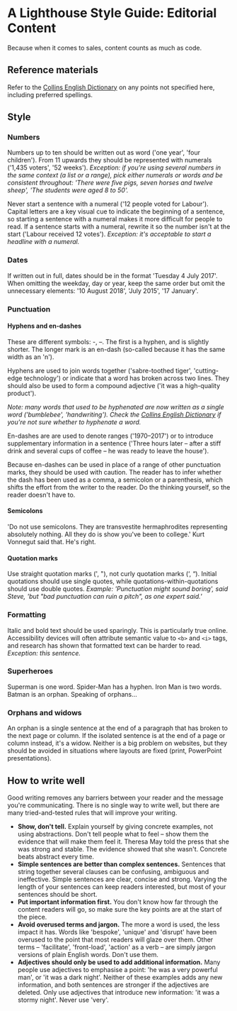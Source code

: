 # A Lighthouse Style Guide: Editorial Content

Because when it comes to sales, content counts as much as code.


## Reference materials

Refer to the [Collins English Dictionary](http://www.collinsdictionary.com/) on any points not specified here, including preferred spellings.


## Style

### Numbers

Numbers up to ten should be written out as word ('one year', 'four children'). From 11 upwards they should be represented with numerals ('1,435 voters', '52 weeks'). _Exception: if you're using several numbers in the same context (a list or a range), pick either numerals or words and be consistent throughout: 'There were five pigs, seven horses and twelve sheep', 'The students were aged 8 to 50'._

Never start a sentence with a numeral ('12 people voted for Labour'). Capital letters are a key visual cue to indicate the beginning of a sentence, so starting a sentence with a numeral makes it more difficult for people to read. If a sentence starts with a numeral, rewrite it so the number isn't at the start ('Labour received 12 votes'). _Exception: it's acceptable to start a headline with a numeral._

### Dates

If written out in full, dates should be in the format 'Tuesday 4 July 2017'. When omitting the weekday, day or year, keep the same order but omit the unnecessary elements: '10 August 2018', 'July 2015', '17 January'.

### Punctuation

#### Hyphens and en-dashes

These are different symbols: -, –. The first is a hyphen, and is slightly shorter. The longer mark is an en-dash (so-called because it has the same width as an 'n').

Hyphens are used to join words together ('sabre-toothed tiger', 'cutting-edge technology') or indicate that a word has broken across two lines. They should also be used to form a compound adjective ('it was a high-quality product').

_Note: many words that used to be hyphenated are now written as a single word ('bumblebee', 'handwriting'). Check the [Collins English Dictionary](http://www.collinsdictionary.com/) if you're not sure whether to hyphenate a word._

En-dashes are are used to denote ranges ('1970–2017') or to introduce supplementary information in a sentence ('Three hours later – after a stiff drink and several cups of coffee – he was ready to leave the house'). 

Because en-dashes can be used in place of a range of other punctuation marks, they should be used with caution. The reader has to infer whether the dash has been used as a comma, a semicolon or a parenthesis, which shifts the effort from the writer to the reader. Do the thinking yourself, so the reader doesn't have to.

#### Semicolons

'Do not use semicolons. They are transvestite hermaphrodites representing absolutely nothing. All they do is show you've been to college.' Kurt Vonnegut said that. He's right.

#### Quotation marks

Use straight quotation marks (', "), not curly quotation marks (‘, “). Initial quotations should use single quotes, while quotations-within-quotations should use double quotes. _Example: 'Punctuation might sound boring', said Steve, 'but "bad punctuation can ruin a pitch", as one expert said.'_

### Formatting

Italic and bold text should be used sparingly. This is particularly true online. Accessibility devices will often attribute semantic value to `<b>` and `<i>` tags, and research has shown that formatted text can be harder to read. _Exception: this sentence._

### Superheroes

Superman is one word. Spider-Man has a hyphen. Iron Man is two words. Batman is an orphan. Speaking of orphans…

### Orphans and widows

An orphan is a single sentence at the end of a paragraph that has broken to the next page or column. If the isolated sentence is at the end of a page or column instead, it's a widow. Neither is a big problem on websites, but they should be avoided in situations where layouts are fixed (print, PowerPoint presentations).


## How to write well

Good writing removes any barriers between your reader and the message you're communicating. There is no single way to write well, but there are many tried-and-tested rules that will improve your writing.

- **Show, don't tell.** Explain yourself by giving concrete examples, not using abstractions. Don't tell people what to feel – show them the evidence that will make them feel it. Theresa May told the press that she was strong and stable. The evidence showed that she wasn't. Concrete beats abstract every time.
- **Simple sentences are better than complex sentences.** Sentences that string together several clauses can be confusing, ambiguous and ineffective. Simple sentences are clear, concise and strong. Varying the length of your sentences can keep readers interested, but most of your sentences should be short.
- **Put important information first.** You don't know how far through the content readers will go, so make sure the key points are at the start of the piece.
- **Avoid overused terms and jargon.** The more a word is used, the less impact it has. Words like 'bespoke', 'unique' and 'disrupt' have been overused to the point that most readers will glaze over them. Other terms – 'facilitate', 'front-load', 'action' as a verb – are simply jargon versions of plain English words. Don't use them.
- **Adjectives should only be used to add additional information.** Many people use adjectives to emphasise a point: 'he was a very powerful man', or 'it was a dark night'. Neither of these examples adds any new information, and both sentences are stronger if the adjectives are deleted. Only use adjectives that introduce new information: 'it was a stormy night'. Never use 'very'.
